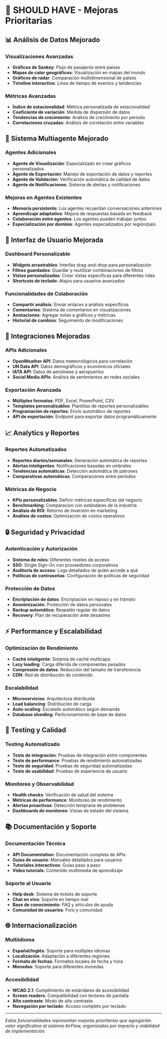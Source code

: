 # 🎯 SHOULD HAVE - Mejoras Prioritarias

## 📊 **Análisis de Datos Mejorado**

### **Visualizaciones Avanzadas**
- **Gráficos de Sankey**: Flujo de pasajeros entre países
- **Mapas de calor geográficos**: Visualización en mapas del mundo
- **Gráficos de radar**: Comparación multidimensional de países
- **Timeline interactivo**: Línea de tiempo de eventos y tendencias

### **Métricas Avanzadas**
- **Índice de estacionalidad**: Métrica personalizada de estacionalidad
- **Coeficiente de variación**: Medida de dispersión de datos
- **Tendencias de crecimiento**: Análisis de crecimiento por período
- **Correlaciones cruzadas**: Análisis de correlación entre variables

## 🤖 **Sistema Multiagente Mejorado**

### **Agentes Adicionales**
- **Agente de Visualización**: Especializado en crear gráficos personalizados
- **Agente de Exportación**: Manejo de exportación de datos y reportes
- **Agente de Validación**: Verificación automática de calidad de datos
- **Agente de Notificaciones**: Sistema de alertas y notificaciones

### **Mejoras en Agentes Existentes**
- **Memoria persistente**: Los agentes recuerdan conversaciones anteriores
- **Aprendizaje adaptativo**: Mejora de respuestas basada en feedback
- **Colaboración entre agentes**: Los agentes pueden trabajar juntos
- **Especialización por dominio**: Agentes especializados por región/país

## 📱 **Interfaz de Usuario Mejorada**

### **Dashboard Personalizable**
- **Widgets arrastrables**: Interfaz drag-and-drop para personalización
- **Filtros guardados**: Guardar y reutilizar combinaciones de filtros
- **Vistas personalizadas**: Crear vistas específicas para diferentes roles
- **Shortcuts de teclado**: Atajos para usuarios avanzados

### **Funcionalidades de Colaboración**
- **Compartir análisis**: Enviar enlaces a análisis específicos
- **Comentarios**: Sistema de comentarios en visualizaciones
- **Anotaciones**: Agregar notas a gráficos y métricas
- **Historial de cambios**: Seguimiento de modificaciones

## 🔗 **Integraciones Mejoradas**

### **APIs Adicionales**
- **OpenWeather API**: Datos meteorológicos para correlación
- **UN Data API**: Datos demográficos y económicos oficiales
- **IATA API**: Datos de aerolíneas y aeropuertos
- **Social Media APIs**: Análisis de sentimientos en redes sociales

### **Exportación Avanzada**
- **Múltiples formatos**: PDF, Excel, PowerPoint, CSV
- **Templates personalizables**: Plantillas de reportes personalizables
- **Programación de reportes**: Envío automático de reportes
- **API de exportación**: Endpoint para exportar datos programáticamente

## 📈 **Analytics y Reportes**

### **Reportes Automatizados**
- **Reportes diarios/semanales**: Generación automática de reportes
- **Alertas inteligentes**: Notificaciones basadas en umbrales
- **Tendencias automáticas**: Detección automática de patrones
- **Comparativas automáticas**: Comparaciones entre períodos

### **Métricas de Negocio**
- **KPIs personalizables**: Definir métricas específicas del negocio
- **Benchmarking**: Comparación con estándares de la industria
- **Análisis de ROI**: Retorno de inversión en marketing
- **Análisis de costos**: Optimización de costos operativos

## 🔒 **Seguridad y Privacidad**

### **Autenticación y Autorización**
- **Sistema de roles**: Diferentes niveles de acceso
- **SSO**: Single Sign-On con proveedores corporativos
- **Auditoría de acceso**: Logs detallados de quién accede a qué
- **Políticas de contraseñas**: Configuración de políticas de seguridad

### **Protección de Datos**
- **Encriptación de datos**: Encriptación en reposo y en tránsito
- **Anonimización**: Protección de datos personales
- **Backup automático**: Respaldo regular de datos
- **Recovery**: Plan de recuperación ante desastres

## ⚡ **Performance y Escalabilidad**

### **Optimización de Rendimiento**
- **Caché inteligente**: Sistema de caché multicapa
- **Lazy loading**: Carga diferida de componentes pesados
- **Compresión de datos**: Reducción del tamaño de transferencia
- **CDN**: Red de distribución de contenido

### **Escalabilidad**
- **Microservicios**: Arquitectura distribuida
- **Load balancing**: Distribución de carga
- **Auto-scaling**: Escalado automático según demanda
- **Database sharding**: Particionamiento de base de datos

## 🧪 **Testing y Calidad**

### **Testing Automatizado**
- **Tests de integración**: Pruebas de integración entre componentes
- **Tests de performance**: Pruebas de rendimiento automatizadas
- **Tests de seguridad**: Pruebas de seguridad automatizadas
- **Tests de usabilidad**: Pruebas de experiencia de usuario

### **Monitoreo y Observabilidad**
- **Health checks**: Verificación de salud del sistema
- **Métricas de performance**: Monitoreo de rendimiento
- **Alertas proactivas**: Detección temprana de problemas
- **Dashboards de monitoreo**: Vistas de estado del sistema

## 📚 **Documentación y Soporte**

### **Documentación Técnica**
- **API Documentation**: Documentación completa de APIs
- **Guías de usuario**: Manuales detallados para usuarios
- **Tutoriales interactivos**: Guías paso a paso
- **Video tutorials**: Contenido multimedia de aprendizaje

### **Soporte al Usuario**
- **Help desk**: Sistema de tickets de soporte
- **Chat en vivo**: Soporte en tiempo real
- **Base de conocimiento**: FAQ y artículos de ayuda
- **Comunidad de usuarios**: Foro y comunidad

## 🌐 **Internacionalización**

### **Multiidioma**
- **Español/Inglés**: Soporte para múltiples idiomas
- **Localización**: Adaptación a diferentes regiones
- **Formato de fechas**: Formatos locales de fecha y hora
- **Monedas**: Soporte para diferentes monedas

### **Accesibilidad**
- **WCAG 2.1**: Cumplimiento de estándares de accesibilidad
- **Screen readers**: Compatibilidad con lectores de pantalla
- **Alto contraste**: Modo de alto contraste
- **Navegación por teclado**: Acceso completo por teclado

---

*Estas funcionalidades representan mejoras prioritarias que agregarían valor significativo al sistema AirFlow, organizadas por impacto y viabilidad de implementación.*
